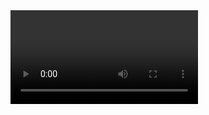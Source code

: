 <video>
        <video src="your_video_url.mp4" controls width="640" height="360">
</video>
![Dashboard Preview](https://github.com/TusharKundekar/Spotify-with-Power-BI-AI/blob/main/Home.jpg)
![Dashboard Preview](https://github.com/TusharKundekar/Spotify-with-Power-BI-AI/blob/main/Overview.jpg)
![Dashboard Preview](https://github.com/TusharKundekar/Spotify-with-Power-BI-AI/blob/main/Artists.jpg)
![Dashboard Preview](https://github.com/TusharKundekar/Spotify-with-Power-BI-AI/blob/main/Songs.jpg)

# Spotify-with-Power-BI-AI
🎧 Spotify Listening Habits Dashboard built with Power BI &amp; AI! 📊 Dive into 789 tracks, top artists 🎤, song trends 🎵, album types 💿, and monthly activity 📆. Powered by DAX + ChatGPT 🤖 for smart insights &amp; smooth interactivity. A fun, data-driven story of music! 🎶

Short Description / Purpose
The Spotify Listening Habits Dashboard is an interactive Power BI report designed to visualize and analyze personal music listening trends. By leveraging AI and DAX, it provides deep insights into top artists, songs, album types, popularity trends, and listening behavior over time, turning raw data into a compelling music story.

Tech Stack
🎧 Spotify API / Personal Data Export – Source of listening data
 📊 Power BI – Primary platform for building interactive visualizations
 ⚡ DAX (Data Analysis Expressions) – For custom metrics and logic
 🤖 ChatGPT – Assisted in writing advanced DAX and shaping analytical narratives
 
Key Insights
🎶 789 unique tracks analyzed
 🔥 Average song popularity: 89.62
 📈 Monthly breakdown reveals seasonal listening trends
 💿 Distribution across album types and release years
 🚫 Analysis of explicit vs. clean content

Features / Highlights
Top Artists & Songs: Identify your most-played favorites
Popularity Trends: See which songs resonated most
Monthly Activity View: Understand your music moods across the year
Slicers & KPIs: Smooth interactivity for personalized exploration

Business Problem
Personal data often goes underutilized. This project demonstrates how even individual-level data (like Spotify history) can be transformed into actionable insights using data analytics and AI.

Goal of the Dashboard
To showcase the power of Power BI + AI in analyzing and visualizing personal music behavior — while building technical, storytelling, and data modeling skills.

Business Impact & Insights
💡 Showcases how AI tools can enhance data storytelling
 🎵 Offers a fun yet technical way to explore music consumption habits
 📊 Demonstrates strong skills in DAX, interactivity, and user-centric design
 🚀 Great portfolio project for data roles — blending creativity with analytics
